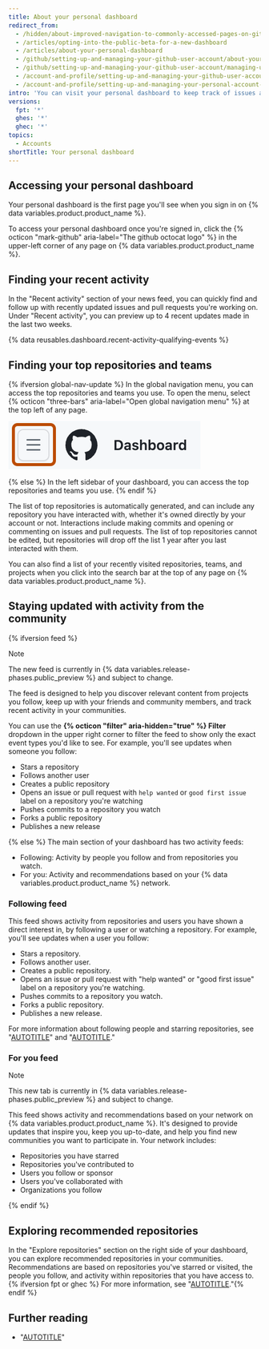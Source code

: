 ```yaml
---
title: About your personal dashboard
redirect_from:
  - /hidden/about-improved-navigation-to-commonly-accessed-pages-on-github
  - /articles/opting-into-the-public-beta-for-a-new-dashboard
  - /articles/about-your-personal-dashboard
  - /github/setting-up-and-managing-your-github-user-account/about-your-personal-dashboard
  - /github/setting-up-and-managing-your-github-user-account/managing-user-account-settings/about-your-personal-dashboard
  - /account-and-profile/setting-up-and-managing-your-github-user-account/managing-user-account-settings/about-your-personal-dashboard
  - /account-and-profile/setting-up-and-managing-your-personal-account-on-github/managing-personal-account-settings/about-your-personal-dashboard
intro: 'You can visit your personal dashboard to keep track of issues and pull requests you''re working on or following, navigate to your top repositories and team pages, stay updated on recent activities in organizations and repositories you''re subscribed to, and explore recommended repositories.'
versions:
  fpt: '*'
  ghes: '*'
  ghec: '*'
topics:
  - Accounts
shortTitle: Your personal dashboard
---
```


## Accessing your personal dashboard

Your personal dashboard is the first page you'll see when you sign in on {% data variables.product.product_name %}.

To access your personal dashboard once you're signed in, click the {% octicon "mark-github" aria-label="The github octocat logo" %} in the upper-left corner of any page on {% data variables.product.product_name %}.

## Finding your recent activity

In the "Recent activity" section of your news feed, you can quickly find and follow up with recently updated issues and pull requests you're working on. Under "Recent activity", you can preview up to 4 recent updates made in the last two weeks.

{% data reusables.dashboard.recent-activity-qualifying-events %}

## Finding your top repositories and teams

{% ifversion global-nav-update %}
In the global navigation menu, you can access the top repositories and teams you use. To open the menu, select {% octicon "three-bars" aria-label="Open global navigation menu" %} at the top left of any page.

  ![Screenshot of the navigation bar on {% data variables.product.product_name %}. The "Open global navigation menu" icon is outlined in dark orange.](/assets/images/help/navigation/global-navigation-menu-icon.png)

{% else %}
In the left sidebar of your dashboard, you can access the top repositories and teams you use.
{% endif %}

The list of top repositories is automatically generated, and can include any repository you have interacted with, whether it's owned directly by your account or not. Interactions include making commits and opening or commenting on issues and pull requests. The list of top repositories cannot be edited, but repositories will drop off the list 1 year after you last interacted with them.

You can also find a list of your recently visited repositories, teams, and projects when you click into the search bar at the top of any page on {% data variables.product.product_name %}.

## Staying updated with activity from the community

{% ifversion feed %}

> [!NOTE]
> The new feed is currently in {% data variables.release-phases.public_preview %} and subject to change.

The feed is designed to help you discover relevant content from projects you follow, keep up with your friends and community members, and track recent activity in your communities.

You can use the **{% octicon "filter" aria-hidden="true" %} Filter** dropdown in the upper right corner to filter the feed to show only the exact event types you'd like to see. For example, you'll see updates when someone you follow:

* Stars a repository
* Follows another user
* Creates a public repository
* Opens an issue or pull request with `help wanted` or `good first issue` label on a repository you're watching
* Pushes commits to a repository you watch
* Forks a public repository
* Publishes a new release

{% else %}
The main section of your dashboard has two activity feeds:

* Following: Activity by people you follow and from repositories you watch.
* For you: Activity and recommendations based on your {% data variables.product.product_name %} network.

### Following feed

This feed shows activity from repositories and users you have shown a direct interest in, by following a user or watching a repository. For example, you'll see updates when a user you follow:

* Stars a repository.
* Follows another user.
* Creates a public repository.
* Opens an issue or pull request with "help wanted" or "good first issue" label on a repository you're watching.
* Pushes commits to a repository you watch.
* Forks a public repository.
* Publishes a new release.

For more information about following people and starring repositories, see "[AUTOTITLE](/get-started/exploring-projects-on-github/following-people)" and "[AUTOTITLE](/get-started/exploring-projects-on-github/saving-repositories-with-stars)."

### For you feed

> [!NOTE]
> This new tab is currently in {% data variables.release-phases.public_preview %} and subject to change.

This feed shows activity and recommendations based on your network on {% data variables.product.product_name %}. It's designed to provide updates that inspire you, keep you up-to-date, and help you find new communities you want to participate in. Your network includes:

* Repositories you have starred
* Repositories you've contributed to
* Users you follow or sponsor
* Users you've collaborated with
* Organizations you follow

{% endif %}

## Exploring recommended repositories

In the "Explore repositories" section on the right side of your dashboard, you can explore recommended repositories in your communities. Recommendations are based on repositories you've starred or visited, the people you follow, and activity within repositories that you have access to.{% ifversion fpt or ghec %} For more information, see "[AUTOTITLE](/get-started/exploring-projects-on-github/finding-ways-to-contribute-to-open-source-on-github)."{% endif %}

## Further reading

* "[AUTOTITLE](/organizations/collaborating-with-groups-in-organizations/about-your-organization-dashboard)"
